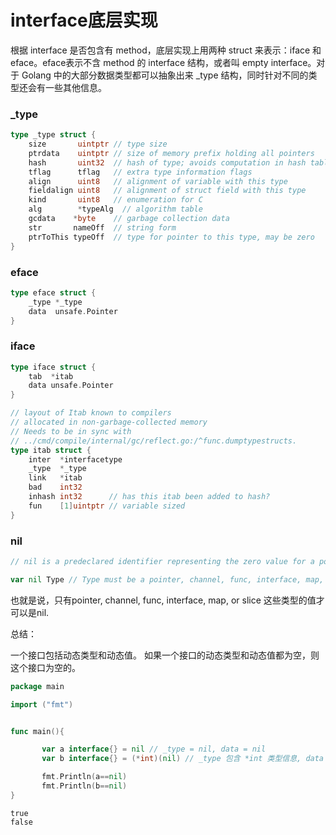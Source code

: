 # interface底层实现

根据 interface 是否包含有 method，底层实现上用两种 struct 来表示：iface 和 eface。eface表示不含 method 的 interface 结构，或者叫 empty interface。对于 Golang 中的大部分数据类型都可以抽象出来 _type 结构，同时针对不同的类型还会有一些其他信息。

### _type

```go
type _type struct {
    size       uintptr // type size
    ptrdata    uintptr // size of memory prefix holding all pointers
    hash       uint32  // hash of type; avoids computation in hash tables
    tflag      tflag   // extra type information flags
    align      uint8   // alignment of variable with this type
    fieldalign uint8   // alignment of struct field with this type
    kind       uint8   // enumeration for C
    alg        *typeAlg  // algorithm table
    gcdata    *byte    // garbage collection data
    str       nameOff  // string form
    ptrToThis typeOff  // type for pointer to this type, may be zero
}
```

### eface

```go
type eface struct {
    _type *_type
    data  unsafe.Pointer
}
```

### iface

```go
type iface struct {
    tab  *itab
    data unsafe.Pointer
}

// layout of Itab known to compilers
// allocated in non-garbage-collected memory
// Needs to be in sync with
// ../cmd/compile/internal/gc/reflect.go:/^func.dumptypestructs.
type itab struct {
    inter  *interfacetype
    _type  *_type
    link   *itab
    bad    int32
    inhash int32      // has this itab been added to hash?
    fun    [1]uintptr // variable sized
}
```

### nil

```go
// nil is a predeclared identifier representing the zero value for a pointer, channel, func, interface, map, or slice type.

var nil Type // Type must be a pointer, channel, func, interface, map, or slice type

```

也就是说，只有pointer, channel, func, interface, map, or slice 这些类型的值才可以是nil.

总结：

一个接口包括动态类型和动态值。
如果一个接口的动态类型和动态值都为空，则这个接口为空的。

```go
package main

import ("fmt")


func main(){

       var a interface{} = nil // _type = nil, data = nil
       var b interface{} = (*int)(nil) // _type 包含 *int 类型信息, data = nil

       fmt.Println(a==nil)
       fmt.Println(b==nil)
}
```

```
true
false
```